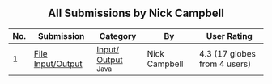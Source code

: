 ﻿<div align="center">

## All Submissions by Nick Campbell

</div>

No.  | Submission | Category | By   | User Rating
---- | ---------- | -------- | ---- | -----------
1 | [File Input/Output<br />](https://github.com/Planet-Source-Code/nick-campbell-file-input-output__2-2519) | [Input/ Output<br /><sup>Java</sup>](../ByCategory/input-output__2-84.md) | Nick Campbell | 4.3 (17 globes from 4 users)
